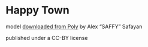 # Happy Town

model [downloaded from Poly](https://poly.google.com/view/baRmeivEYFz) by Alex “SAFFY” Safayan

published under a CC-BY license

